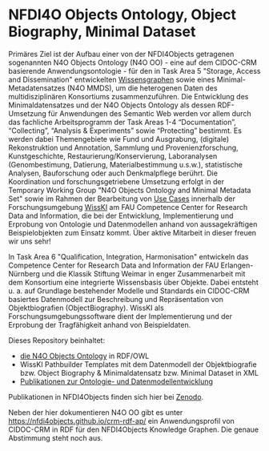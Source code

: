 # NFDI4O Objects Ontology, Object Biography, Minimal Dataset

Primäres Ziel ist der Aufbau einer von der NFDI4Objects getragenen sogenannten N4O Objects Ontology (N4O OO) - eine auf dem CIDOC-CRM basierende Anwendungsontologie - für den in Task Area 5 "Storage, Access and Dissemination" entwickelten [Wissensgraphen](https://github.com/nfdi4objects/n4o-graph) sowie eines Minimal-Metadatensatzes (N4O MMDS), um die heterogenen Daten des multidisziplinären Konsortiums zusammenzuführen. Die Entwicklung des Minimaldatensatzes und der N4O Objects Ontology als dessen RDF-Umsetzung für Anwendungen des Semantic Web werden vor allem durch das fachliche Arbeitsprogramm der Task Areas 1-4 “Documentation”, “Collecting”, “Analysis & Experiments” sowie “Protecting” bestimmt. Es werden dabei Themengebiete wie Fund und Ausgrabung, (digitale) Rekonstruktion und Annotation, Sammlung und Provenienzforschung, Kunstgeschichte, Restaurierung/Konservierung, Laboranalysen (Genombestimung, Datierung, Materialbestimmung u.s.w.), statistische Analysen, Bauforschung oder auch Denkmalpflege berührt. 
Die Koordination und forschungsgetriebene Umsetzung erfolgt in der Temporary Working Group "N4O Objects Ontology and Minimal Metadata Set" sowie im Rahmen der Bearbeitung von [Use Cases](https://nfdi4objects.wisski.data.fau.de/use_cases) innerhalb der Forschungsumgebung [WissKI](https://wiss-ki.eu/) am FAU Competence Center for Research Data and Information, die bei der Entwicklung, Implementierung und Erprobung von Ontologie und Datenmodellen anhand von aussagekräftigen Beispielobjekten zum Einsatz kommt. Über aktive Mitarbeit in dieser freuen wir uns sehr!

In Task Area 6 "Qualification, Integration, Harmonisation" entwickeln das Competence Center for Research Data and Information der FAU Erlangen-Nürnberg und die Klassik Stiftung Weimar in enger Zusammenarbeit mit dem Konsortium eine integrierte Wissensbasis über Objekte. Dabei entsteht u. a. auf Grundlage bestehender Modelle und Standards ein CIDOC-CRM basiertes Datenmodell zur Beschreibung und Repräsentation von Objektbiografien (ObjectBiography). WissKI als Forschungsumgebungssoftware dient der Implementierung und der Erprobung der Tragfähigkeit anhand von Beispieldaten. 
 
Dieses Repository beinhaltet: 

- [die N4O Objects Ontology](n4o-objects-ontology) in RDF/OWL
- WissKI Pathbuilder Templates mit dem Datenmodell der Objektbiografie bzw. Object Biography & Minimaldatensatz bzw. Minimal Dataset in XML
- [Publikationen zur Ontologie- und Datenmodellentwicklung](presentations)

Publikationen in NFDI4Objects finden sich hier bei [Zenodo](https://zenodo.org/communities/nfdi4objects/records?q=&l=list&p=1&s=10&sort=newest).

Neben der hier dokumentieren N4O OO gibt es unter <https://nfdi4objects.github.io/crm-rdf-ap/> ein Anwendungsprofil von CIDOC-CRM in RDF für den NFDI4Objects Knowledge Graphen. Die genaue Abstimmung steht noch aus.

